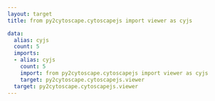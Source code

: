 ```yaml
---
layout: target
title: from py2cytoscape.cytoscapejs import viewer as cyjs

data:
  alias: cyjs
  count: 5
  imports:
  - alias: cyjs
    count: 5
    import: from py2cytoscape.cytoscapejs import viewer as cyjs
    target: py2cytoscape.cytoscapejs.viewer
  target: py2cytoscape.cytoscapejs.viewer
---
```

